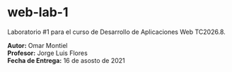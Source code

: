 # web-lab-1
Laboratorio #1 para el curso de Desarrollo de Aplicaciones Web TC2026.8.

**Autor:** Omar Montiel  
**Profesor:** Jorge Luis Flores  
**Fecha de Entrega:** 16 de asosto de 2021
